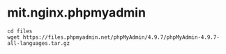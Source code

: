 # mit.nginx.phpmyadmin

```
cd files
wget https://files.phpmyadmin.net/phpMyAdmin/4.9.7/phpMyAdmin-4.9.7-all-languages.tar.gz
```

